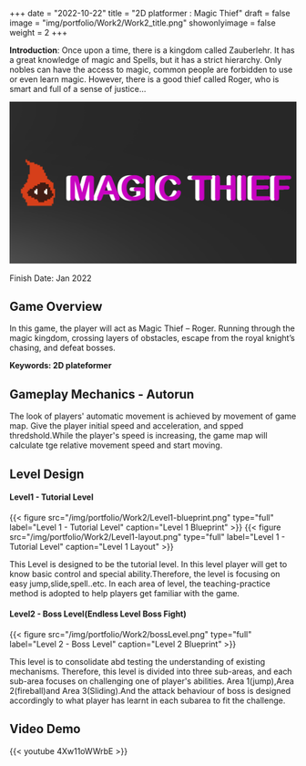+++
date = "2022-10-22"
title = "2D platformer : Magic Thief"
draft = false
image = "img/portfolio/Work2/Work2_title.png"
showonlyimage = false
weight = 2
+++

**Introduction**: Once upon a time, there is a kingdom called Zauberlehr. It has a great knowledge of magic and Spells, but it has a strict hierarchy. Only nobles can have the access to magic, common people are forbidden to use or even learn magic. However, there is a good thief called Roger, who is smart and full of a sense of justice...


<!--more-->
![gamelogo][1]

Finish Date: Jan 2022
## Game Overview

In this game, the player will act as Magic Thief – Roger. Running through the magic kingdom, crossing layers of obstacles, escape from the royal knight’s chasing, and defeat bosses.

**Keywords: 2D plateformer**
## Gameplay Mechanics - Autorun
The look of players' automatic movement is achieved by movement of game map. Give the player initial speed and acceleration, and spped thredshold.While the player's speed is increasing, the game map will calculate tge relative movement speed and start moving.

## Level Design
#### Level1 - Tutorial Level
{{< figure
  src="/img/portfolio/Work2/Level1-blueprint.png"
  type="full"
  label="Level 1 - Tutorial Level"
  caption="Level 1 Blueprint" >}}
  {{< figure
  src="/img/portfolio/Work2/Level1-layout.png"
  type="full"
  label="Level 1 - Tutorial Level"
  caption="Level 1 Layout" >}}

  This Level is designed to be the tutorial level. In this level player will get to know basic control and special ability.Therefore, the level is focusing on easy jump,slide,spell..etc. In each area of level, the teaching-practice method is adopted to help players get familiar with the game.

#### Level2 - Boss Level(Endless Level Boss Fight)
{{< figure
  src="/img/portfolio/Work2/bossLevel.png"
  type="full"
  label="Level 2 - Boss Level"
  caption="Level 2 Blueprint" >}}

  This level is to consolidate abd testing the understanding of existing mechanisms. Therefore, this level is divided into three sub-areas, and each sub-area focuses on challenging one of player's abilities. Area 1(jump),Area 2(fireball)and Area 3(Sliding).And the attack behaviour of boss is designed accordingly to what player has learnt in each subarea to fit the challenge.
## Video Demo
{{< youtube 4Xw11oWWrbE >}}


[1]:/img/portfolio/Work2/Work2_title.png
